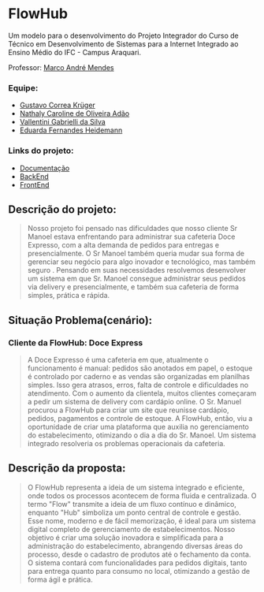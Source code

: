 # FlowHub

Um modelo para o desenvolvimento do Projeto Integrador do Curso de Técnico em Desenvolvimento de Sistemas para a Internet Integrado ao Ensino Médio do IFC - Campus Araquari.

Professor: [Marco André Mendes](https://github.com/marrcandre)

### Equipe:
- [Gustavo Correa Krüger](https://github.com/GustavoCKruger)
- [Nathaly Caroline de Oliveira Adão](https://github.com/nathyadao)
- [Vallentini Gabrielli da Silva](https://github.com/Vallentini)
- [Eduarda Fernandes Heidemann](https://github.com/eduardafh)

### Links do projeto: 
- [Documentação](https://github.com/FlowHub-Pi/.github/tree/main/profile)
- [BackEnd](https://github.com/FlowHub-Pi/flowhub-backend)
- [FrontEnd](https://github.com/FlowHub-Pi/flowhub-frontend)

## Descrição do projeto:
> Nosso projeto foi pensado nas dificuldades que nosso cliente Sr Manoel estava enfrentando para administrar sua cafeteria Doce Expresso, com a alta demanda de pedidos para entregas e presencialmente. O Sr Manoel também queria mudar sua forma de gerenciar seu negócio para algo inovador e tecnológico, mas também seguro . 
Pensando em suas necessidades resolvemos desenvolver um sistema em que Sr. Manoel consegue administrar seus pedidos via delivery e presencialmente, e também sua cafeteria de forma simples, prática e rápida.

## Situação Problema(cenário):
### Cliente da FlowHub: Doce Express
> A Doce Expresso é uma cafeteria em que, atualmente o funcionamento é manual: pedidos são anotados em papel, o estoque é controlado por caderno e as vendas são organizadas em planilhas simples. Isso gera atrasos, erros, falta de controle e dificuldades no atendimento.
> Com o aumento da clientela, muitos clientes começaram a pedir um sistema de delivery com cardápio online. O Sr. Manuel procurou a FlowHub para criar um site que reunisse cardápio, pedidos, pagamentos e controle de estoque.
> A FlowHub, então, viu a oportunidade de criar uma plataforma que auxilia no gerenciamento do estabelecimento, otimizando o dia a dia do Sr. Manoel. Um sistema integrado resolveria os problemas operacionais da cafeteria.

## Descrição da proposta:
> O  FlowHub representa a ideia de um sistema integrado e eficiente, onde todos os processos acontecem de forma fluida e centralizada. O termo "Flow" transmite a ideia de um fluxo contínuo e dinâmico, enquanto "Hub" simboliza um ponto central de controle e gestão. Esse nome, moderno e de fácil memorização, é ideal para um sistema digital completo de gerenciamento de estabelecimentos.
Nosso objetivo é criar uma solução inovadora e simplificada para a administração do estabelecimento, abrangendo diversas áreas do processo, desde o cadastro de produtos até o fechamento da conta. O sistema contará com funcionalidades para pedidos digitais, tanto para entrega quanto para consumo no local, otimizando a gestão de forma ágil e prática.
